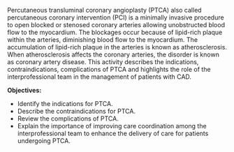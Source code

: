 Percutaneous transluminal coronary angioplasty (PTCA) also called percutaneous coronary intervention (PCI) is a minimally invasive procedure to open blocked or stenosed coronary arteries allowing unobstructed blood flow to the myocardium. The blockages occur because of lipid-rich plaque within the arteries, diminishing blood flow to the myocardium. The accumulation of lipid-rich plaque in the arteries is known as atherosclerosis. When atherosclerosis affects the coronary arteries, the disorder is known as coronary artery disease. This activity describes the indications, contraindications, complications of PTCA and highlights the role of the interprofessional team in the management of patients with CAD.

**Objectives:**
- Identify the indications for PTCA.
- Describe the contraindications for PTCA.
- Review the complications of PTCA.
- Explain the importance of improving care coordination among the interprofessional team to enhance the delivery of care for patients undergoing PTCA.